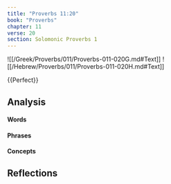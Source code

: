 ```yaml
---
title: "Proverbs 11:20"
book: "Proverbs"
chapter: 11
verse: 20
section: Solomonic Proverbs 1
---
```

![[/Greek/Proverbs/011/Proverbs-011-020G.md#Text]]
![[/Hebrew/Proverbs/011/Proverbs-011-020H.md#Text]]

{{Perfect}}

## Analysis

#### Words

#### Phrases

#### Concepts

## Reflections
